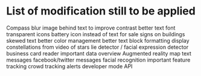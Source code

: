 List of modification still to be applied
========================================
Compass
blur image behind text to improve contrast
better text font
transparent icons
battery icon instead of text
for sale signs on buildings
skewed text
better color management
better text block formatting
display constellations from video of stars
lie detector / facial expression detector
business card reader
important data overview
Augmented reality map
text messages
facebook/twitter messages
facial recognition
important feature tracking
crowd tracking
alerts
developer mode
API

